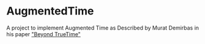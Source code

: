 AugmentedTime
=============

A project to implement Augmented Time as Described by Murat Demirbas in his paper ["Beyond TrueTime"](http://www.cse.buffalo.edu/~demirbas/publications/augmentedTime.pdf)
